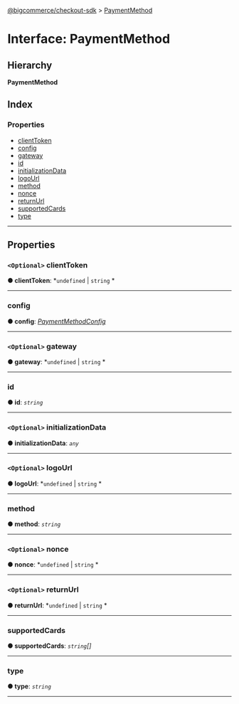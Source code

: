 [@bigcommerce/checkout-sdk](../README.md) > [PaymentMethod](../interfaces/paymentmethod.md)

# Interface: PaymentMethod

## Hierarchy

**PaymentMethod**

## Index

### Properties

* [clientToken](paymentmethod.md#clienttoken)
* [config](paymentmethod.md#config)
* [gateway](paymentmethod.md#gateway)
* [id](paymentmethod.md#id)
* [initializationData](paymentmethod.md#initializationdata)
* [logoUrl](paymentmethod.md#logourl)
* [method](paymentmethod.md#method)
* [nonce](paymentmethod.md#nonce)
* [returnUrl](paymentmethod.md#returnurl)
* [supportedCards](paymentmethod.md#supportedcards)
* [type](paymentmethod.md#type)

---

## Properties

<a id="clienttoken"></a>

### `<Optional>` clientToken

**● clientToken**: *`undefined` |
`string`
*

___
<a id="config"></a>

###  config

**● config**: *[PaymentMethodConfig](paymentmethodconfig.md)*

___
<a id="gateway"></a>

### `<Optional>` gateway

**● gateway**: *`undefined` |
`string`
*

___
<a id="id"></a>

###  id

**● id**: *`string`*

___
<a id="initializationdata"></a>

### `<Optional>` initializationData

**● initializationData**: *`any`*

___
<a id="logourl"></a>

### `<Optional>` logoUrl

**● logoUrl**: *`undefined` |
`string`
*

___
<a id="method"></a>

###  method

**● method**: *`string`*

___
<a id="nonce"></a>

### `<Optional>` nonce

**● nonce**: *`undefined` |
`string`
*

___
<a id="returnurl"></a>

### `<Optional>` returnUrl

**● returnUrl**: *`undefined` |
`string`
*

___
<a id="supportedcards"></a>

###  supportedCards

**● supportedCards**: *`string`[]*

___
<a id="type"></a>

###  type

**● type**: *`string`*

___

